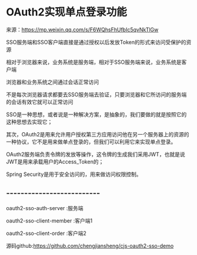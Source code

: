 # OAuth2实现单点登录功能
来源：https://mp.weixin.qq.com/s/F6WQhsFhUfbIc5qvNkTlGw

SSO服务端和SSO客户端直接是通过授权以后发放Token的形式来访问受保护的资源

相对于浏览器来说，业务系统是服务端，相对于SSO服务端来说，业务系统是客户端

浏览器和业务系统之间通过会话正常访问

不是每次浏览器请求都要去SSO服务端去验证，只要浏览器和它所访问的服务端的会话有效它就可以正常访问

SSO是一种思想，或者说是一种解决方案，是抽象的，我们要做的就是按照它的这种思想去实现它；

其次，OAuth2是用来允许用户授权第三方应用访问他在另一个服务器上的资源的一种协议，它不是用来做单点登录的，但我们可以利用它来实现单点登录。

OAuth2服务端负责令牌的发放等操作，这令牌的生成我们采用JWT，也就是说JWT是用来承载用户的Access_Token的；

Spring Security是用于安全访问的，用来做访问权限控制。


## --------------------------
oauth2-sso-auth-server :服务端

oauth2-sso-client-member :客户端1

oauth2-sso-client-order :客户端2

源码github:https://github.com/chengjiansheng/cjs-oauth2-sso-demo
